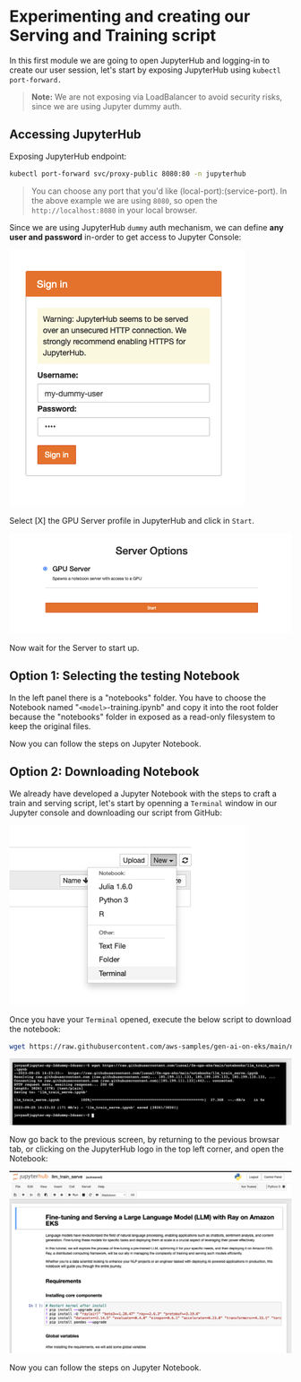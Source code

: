# Experimenting and creating our Serving and Training script

In this first module we are going to open JupyterHub and logging-in to create our user session, let's start by exposing JupyterHub using `kubectl port-forward.`

> **Note:** We are not exposing via LoadBalancer to avoid security risks, since we are using Jupyter dummy auth.

## Accessing JupyterHub

Exposing JupyterHub endpoint:

```bash
kubectl port-forward svc/proxy-public 8080:80 -n jupyterhub
```

> You can choose any port that you'd like (local-port):(service-port). In the above example we are using `8080`, so open the `http://localhost:8080` in your local browser.

Since we are using JupyterHub `dummy` auth mechanism, we can define **any user and password** in-order to get access to Jupyter Console:

![ML Ops Arch Diagram](../static/jupyter-login.png)

Select [X] the GPU Server profile in JupyterHub and click in `Start`.

![ML Ops Arch Diagram](../static/server-start.png)

Now wait for the Server to start up.

## Option 1: Selecting the testing Notebook

In the left panel there is a "notebooks" folder. You have to choose the Notebook named "`<model>`-training.ipynb" and copy it into the root folder because the "notebooks" folder in exposed as a read-only filesystem to keep the original files.

Now you can follow the steps on Jupyter Notebook.

##  Option 2: Downloading Notebook

We already have developed a Jupyter Notebook with the steps to craft a train and serving script, let's start by openning a `Terminal` window in our Jupyter console and downloading our script from GitHub:

![ML Ops Arch Diagram](../static/terminal-open.png)

Once you have your `Terminal` opened, execute the below script to download the notebook:

```bash
wget https://raw.githubusercontent.com/aws-samples/gen-ai-on-eks/main/notebooks/llm_train_serve.ipynb
```

![ML Ops Arch Diagram](../static/terminal-download.png)

Now go back to the previous screen, by returning to the pevious browsar tab, or clicking on the JupyterHub logo in the top left corner, and open the Notebook:

![ML Ops Arch Diagram](../static/notebook1.png)

Now you can follow the steps on Jupyter Notebook.




